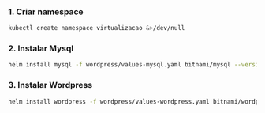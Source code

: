 ### 1. Criar namespace

```bash
kubectl create namespace virtualizacao &>/dev/null
```

### 2. Instalar Mysql

```bash
helm install mysql -f wordpress/values-mysql.yaml bitnami/mysql --version '9.15.0' --namespace virtualizacao &> mysql.log
```

### 3. Instalar Wordpress

```bash
helm install wordpress -f wordpress/values-wordpress.yaml bitnami/wordpress --version '19.0.4' --namespace virtualizacao &> wordpress.log
```

